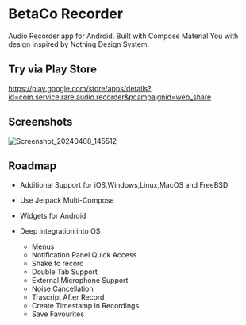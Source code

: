 
# BetaCo Recorder

Audio Recorder app for Android. Built with Compose Material You with design inspired by Nothing Design System.

## Try via Play Store
https://play.google.com/store/apps/details?id=com.service.rare.audio.recorder&pcampaignid=web_share

## Screenshots
![Screenshot_20240408_145512](https://github.com/Betaco-Open/BetaCo-Recorder/assets/64083352/24a97edb-853d-49d9-85fc-96f39544d93b)


## Roadmap

- Additional Support for iOS,Windows,Linux,MacOS and FreeBSD

- Use Jetpack Multi-Compose

- Widgets for Android

- Deep integration into OS
    - Menus
    - Notification Panel Quick Access
    - Shake to record
    - Double Tab Support
    - External Microphone Support
    - Noise Cancellation
    - Trascript After Record
    - Create Timestamp in Recordings
    - Save Favourites
    


